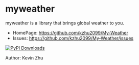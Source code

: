 # myweather

myweather is a library that brings global weather to you.

- HomePage: https://github.com/kzhu2099/My-Weather
- Issues: https://github.com/kzhu2099/My-Weather/issues

[![PyPI Downloads](https://static.pepy.tech/badge/myweather)](https://pepy.tech/projects/myweather)

Author: Kevin Zhu